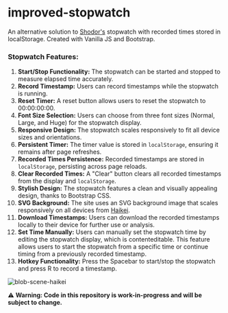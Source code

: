 # improved-stopwatch
An alternative solution to [Shodor's](http://www.shodor.org/interactivate/activities/Stopwatch/) stopwatch with recorded times stored in localStorage. Created with Vanilla JS and Bootstrap.

### Stopwatch Features:

1. **Start/Stop Functionality:** The stopwatch can be started and stopped to measure elapsed time accurately.
2. **Record Timestamp:** Users can record timestamps while the stopwatch is running.
3. **Reset Timer:** A reset button allows users to reset the stopwatch to 00:00:00:00.
4. **Font Size Selection:** Users can choose from three font sizes (Normal, Large, and Huge) for the stopwatch display.
5. **Responsive Design:** The stopwatch scales responsively to fit all device sizes and orientations.
6. **Persistent Timer:** The timer value is stored in `localStorage`, ensuring it remains after page refreshes.
7. **Recorded Times Persistence:** Recorded timestamps are stored in `localStorage`, persisting across page reloads.
8. **Clear Recorded Times:** A "Clear" button clears all recorded timestamps from the display and `localStorage`.
9. **Stylish Design:** The stopwatch features a clean and visually appealing design, thanks to Bootstrap CSS.
10. **SVG Background:** The site uses an SVG background image that scales responsively on all devices from [Haikei](https://haikei.app/).
11. **Download Timestamps:** Users can download the recorded timestamps locally to their device for further use or analysis.
12. **Set Time Manually:** Users can manually set the stopwatch time by editing the stopwatch display, which is contenteditable. This feature allows users to start the stopwatch from a specific time or continue timing from a previously recorded timestamp.
13. **Hotkey Functionality:** Press the Spacebar to start/stop the stopwatch and press R to record a timestamp.

![blob-scene-haikei](https://github.com/lagerqvr/improved-stopwatch/assets/5682399/2583449c-0077-45b5-8557-38478e1b6efb)

:warning: **Warning: Code in this repository is work-in-progress and will be subject to change.**


